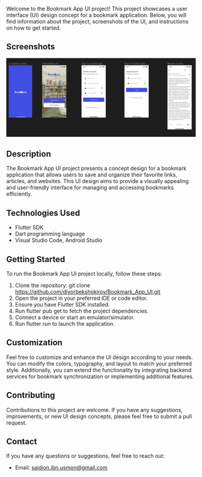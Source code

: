 Welcome to the Bookmark App UI project! This project showcases a user interface (UI) design concept for a bookmark application. Below, you will find information about the project, screenshots of the UI, and instructions on how to get started.

## Screenshots

![Home Screen](https://github.com/diyorbekshokirov/Bookmark_App_UI/blob/main/lib/presentation/Screenshot%20.png)


## Description

The Bookmark App UI project presents a concept design for a bookmark application that allows users to save and organize their favorite links, articles, and websites. This UI design aims to provide a visually appealing and user-friendly interface for managing and accessing bookmarks efficiently.


## Technologies Used

- Flutter SDK
- Dart programming language
-  Visual Studio Code, Android Studio

## Getting Started

To run the Bookmark App UI project locally, follow these steps:

1. Clone the repository: git clone https://github.com/diyorbekshokirov/Bookmark_App_UI.git
2. Open the project in your preferred IDE or code editor.
3. Ensure you have Flutter SDK installed.
4. Run flutter pub get to fetch the project dependencies.
5. Connect a device or start an emulator/simulator.
6. Run flutter run to launch the application.

## Customization

Feel free to customize and enhance the UI design according to your needs. You can modify the colors, typography, and layout to match your preferred style. Additionally, you can extend the functionality by integrating backend services for bookmark synchronization or implementing additional features.

## Contributing

Contributions to this project are welcome. If you have any suggestions, improvements, or new UI design concepts, please feel free to submit a pull request.

## Contact

If you have any questions or suggestions, feel free to reach out:

- Email: [saidjon.ibn.usmon@gmail.com](mailto:shokirovdiyorbek629@gmail.com)


